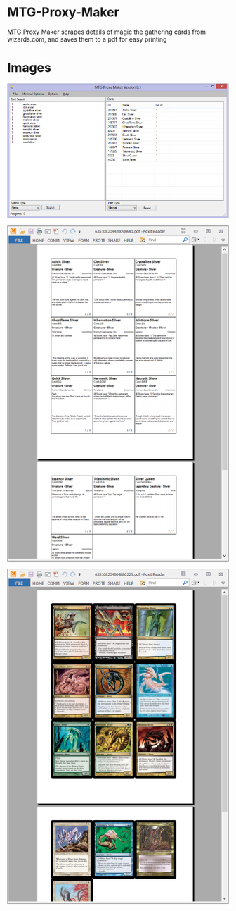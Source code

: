 MTG-Proxy-Maker
============
MTG Proxy Maker scrapes details of magic the gathering cards from wizards.com, and saves them to a pdf for easy printing

Images
======
![mtg1](https://github.com/EvilSeven/MTG-Proxy-Maker/raw/master/INFO/mtg1.png)

![mtg2](https://github.com/EvilSeven/MTG-Proxy-Maker/raw/master/INFO/mtg2.png)

![mtg3](https://github.com/EvilSeven/MTG-Proxy-Maker/raw/master/INFO/mtg3.png)

